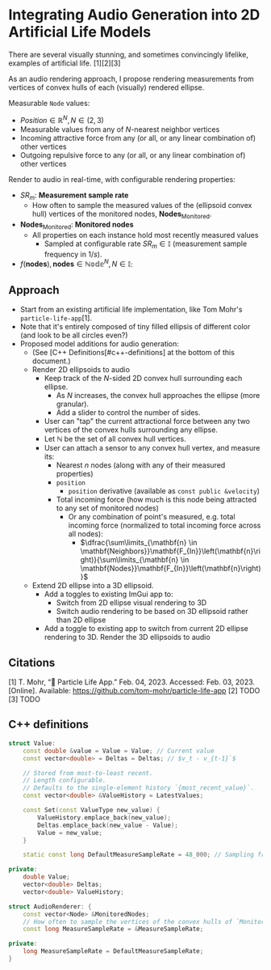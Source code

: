 # Integrating Audio Generation into 2D Artificial Life Models

There are several visually stunning, and sometimes convincingly lifelike, examples of artificial life. [1][2][3]

As an audio rendering approach, I propose rendering measurements from vertices of convex hulls of each (visually) rendered ellipse.

Measurable `Node` values:

- $Position \in \mathbb{R}^{N}, N \in (2, 3)$
- Measurable values from any of $N$-nearest neighbor vertices
- Incoming attractive force from any (or all, or any linear combination of) other vertices
- Outgoing repulsive force to any (or all, or any linear combination of) other vertices

Render to audio in real-time, with configurable rendering properties:

- $SR_m$: **Measurement sample rate**
  - How often to sample the measured values of the (ellipsoid convex hull) vertices of the monitored nodes, $\mathbf{Nodes}_\text{Monitored}$.
- $\mathbf{Nodes}_\text{Monitored}$: **Monitored nodes**
  - All properties on each instance hold most recently measured values
    - Sampled at configurable rate $SR_m \in \mathbb{I}$ (measurement sample frequency in $1/s$).
- $f(\mathbf{nodes}), \mathbf{nodes} \in \mathbb{Node}^{N}, N \in \mathbb{I}$:

## Approach

- Start from an existing artificial life implementation, like Tom Mohr's `particle-life-app`[1].
- Note that it's entirely composed of tiny filled ellipsis of different color (and look to be all circles even?)
- Proposed model additions for audio generation:
  - (See [C++ Definitions[#c++-definitions] at the bottom of this document.)
  - Render 2D ellipsoids to audio
    - Keep track of the $N$-sided 2D convex hull surrounding each ellipse.
      - As $N$ increases, the convex hull approaches the ellipse (more granular).
      - Add a slider to control the number of sides.
    - User can "tap" the current attractional force between any two vertices of the convex hulls surrounding any ellipse.
    - Let $\mathbb{N}$ be the set of all convex hull vertices.
    - User can attach a sensor to any convex hull vertex, and measure its:
      - Nearest $n$ nodes (along with any of their measured properties)
      - `position`
        - `position` derivative (available as `const public &velocity`)
      - Total incoming force (how much is this node being attracted to any set of monitored nodes)
        - Or any combination of point's measured, e.g. total incoming force (normalized to total incoming force across all nodes):
          - $\dfrac{\sum\limits_{\mathbf{n} \in \mathbf{Neighbors}}\mathbf{F_{In}}\left(\mathbf{n}\right)}{\sum\limits_{\mathbf{n} \in \mathbf{Nodes}}\mathbf{F_{In}}\left(\mathbf{n}\right)}$
  - Extend 2D ellipse into a 3D ellipsoid.
    - Add a toggles to existing ImGui app to:
      - Switch from 2D ellipse visual rendering to 3D
      - Switch audio rendering to be based on 3D ellipsoid rather than 2D ellipse
    - Add a toggle to existing app to switch from current 2D ellipse rendering to 3D. Render the 3D ellipsoids to audio

## Citations

[1] T. Mohr, “🦠 Particle Life App.” Feb. 04, 2023. Accessed: Feb. 03, 2023. [Online]. Available: https://github.com/tom-mohr/particle-life-app
[2] TODO
[3] TODO

## C++ definitions

```cpp
struct Value:
    const double &value = Value = Value; // Current value
    const vector<double> = Deltas = Deltas; // $v_t - v_{t-1}`$

    // Stored from most-to-least recent.
    // Length configurable.
    // Defaults to the single-element history `{most_recent_value}`.
    const vector<double> &ValueHistory = LatestValues;

    const Set(const ValueType new_value) {
        ValueHistory.emplace_back(new_value);
        Deltas.emplace_back(new_value - Value);
        Value = new_value;
    }

    static const long DefaultMeasureSampleRate = 48_000; // Sampling frequency in 1/s

private:
    double Value;
    vector<double> Deltas;
    vector<double> ValueHistory;
```

```cpp
struct AudioRenderer: {
    const vector<Node> &MonitoredNodes;
    // How often to sample the vertices of the convex hulls of `MonitoredNodes`.
    const long MeasureSampleRate = &MeasureSampleRate;

private:
    long MeasureSampleRate = DefaultMeasureSampleRate;
}
```
